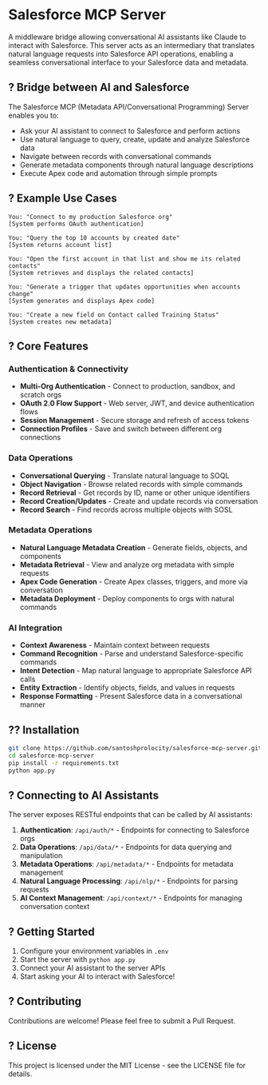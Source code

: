 # Salesforce MCP Server

A middleware bridge allowing conversational AI assistants like Claude to interact with Salesforce. This server acts as an intermediary that translates natural language requests into Salesforce API operations, enabling a seamless conversational interface to your Salesforce data and metadata.

## ? Bridge between AI and Salesforce

The Salesforce MCP (Metadata API/Conversational Programming) Server enables you to:

- Ask your AI assistant to connect to Salesforce and perform actions
- Use natural language to query, create, update and analyze Salesforce data
- Navigate between records with conversational commands
- Generate metadata components through natural language descriptions
- Execute Apex code and automation through simple prompts

## ? Example Use Cases

```
You: "Connect to my production Salesforce org"
[System performs OAuth authentication]

You: "Query the top 10 accounts by created date"
[System returns account list]

You: "Open the first account in that list and show me its related contacts"
[System retrieves and displays the related contacts]

You: "Generate a trigger that updates opportunities when accounts change"
[System generates and displays Apex code]

You: "Create a new field on Contact called Training Status"
[System creates new metadata]
```

## ? Core Features

### Authentication & Connectivity
- **Multi-Org Authentication** - Connect to production, sandbox, and scratch orgs
- **OAuth 2.0 Flow Support** - Web server, JWT, and device authentication flows
- **Session Management** - Secure storage and refresh of access tokens
- **Connection Profiles** - Save and switch between different org connections

### Data Operations
- **Conversational Querying** - Translate natural language to SOQL
- **Object Navigation** - Browse related records with simple commands
- **Record Retrieval** - Get records by ID, name or other unique identifiers
- **Record Creation/Updates** - Create and update records via conversation
- **Record Search** - Find records across multiple objects with SOSL

### Metadata Operations
- **Natural Language Metadata Creation** - Generate fields, objects, and components
- **Metadata Retrieval** - View and analyze org metadata with simple requests
- **Apex Code Generation** - Create Apex classes, triggers, and more via conversation
- **Metadata Deployment** - Deploy components to orgs with natural commands

### AI Integration
- **Context Awareness** - Maintain context between requests
- **Command Recognition** - Parse and understand Salesforce-specific commands
- **Intent Detection** - Map natural language to appropriate Salesforce API calls
- **Entity Extraction** - Identify objects, fields, and values in requests
- **Response Formatting** - Present Salesforce data in a conversational manner

## ?? Installation

```bash
git clone https://github.com/santoshprolocity/salesforce-mcp-server.git
cd salesforce-mcp-server
pip install -r requirements.txt
python app.py
```

## ? Connecting to AI Assistants

The server exposes RESTful endpoints that can be called by AI assistants:

1. **Authentication**: `/api/auth/*` - Endpoints for connecting to Salesforce orgs
2. **Data Operations**: `/api/data/*` - Endpoints for data querying and manipulation
3. **Metadata Operations**: `/api/metadata/*` - Endpoints for metadata management
4. **Natural Language Processing**: `/api/nlp/*` - Endpoints for parsing requests
5. **AI Context Management**: `/api/context/*` - Endpoints for managing conversation context

## ? Getting Started

1. Configure your environment variables in `.env`
2. Start the server with `python app.py`
3. Connect your AI assistant to the server APIs
4. Start asking your AI to interact with Salesforce!

## ? Contributing

Contributions are welcome! Please feel free to submit a Pull Request.

## ? License

This project is licensed under the MIT License - see the LICENSE file for details.
